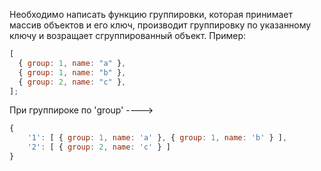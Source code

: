 Необходимо написать функцию группировки, которая принимает массив объектов
и его ключ, производит группировку по указанному ключу и возращает
сгруппированный объект.
Пример:

```js
[
  { group: 1, name: "a" },
  { group: 1, name: "b" },
  { group: 2, name: "c" },
];
```

При группироке по 'group' ---->

```js
{
	'1': [ { group: 1, name: 'a' }, { group: 1, name: 'b' } ],
	'2': [ { group: 2, name: 'c' } ]
}
```
